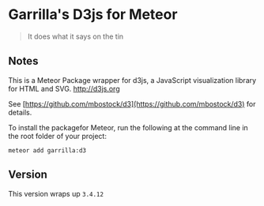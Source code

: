 Garrilla's D3js for Meteor
==========================

> It does what it says on the tin

Notes
-----

This is a Meteor Package wrapper for d3js, a JavaScript visualization library for HTML and SVG. http://d3js.org

See [https://github.com/mbostock/d3](https://github.com/mbostock/d3) for details.

To install the packagefor Meteor, run the following at the command line in the root folder of your project:

    meteor add garrilla:d3

Version
-------

This version wraps up `3.4.12`